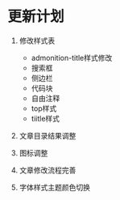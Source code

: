 # 更新计划

1. 修改样式表

    + admonition-title样式修改
    + 搜索框
    + 侧边栏
    + 代码块
    + 自由注释
    + top样式
    + tiitle样式

2. 文章目录结果调整

3. 图标调整

4. 文章修改流程完善

5. 字体样式主题颜色切换